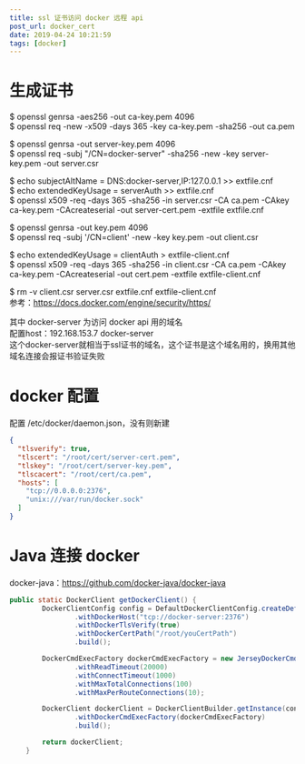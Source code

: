 ```yaml
---
title: ssl 证书访问 docker 远程 api
post_url: docker_cert
date: 2019-04-24 10:21:59
tags: [docker]
---
```


# 生成证书
$ openssl genrsa -aes256 -out ca-key.pem 4096  
$ openssl req -new -x509 -days 365 -key ca-key.pem -sha256 -out ca.pem  

$ openssl genrsa -out server-key.pem 4096  
$ openssl req -subj "/CN=docker-server" -sha256 -new -key server-key.pem -out server.csr  

$ echo subjectAltName = DNS:docker-server,IP:127.0.0.1 >> extfile.cnf  
$ echo extendedKeyUsage = serverAuth >> extfile.cnf  
$ openssl x509 -req -days 365 -sha256 -in server.csr -CA ca.pem -CAkey ca-key.pem -CAcreateserial -out server-cert.pem -extfile extfile.cnf  

$ openssl genrsa -out key.pem 4096  
$ openssl req -subj '/CN=client' -new -key key.pem -out client.csr  

$ echo extendedKeyUsage = clientAuth > extfile-client.cnf  
$ openssl x509 -req -days 365 -sha256 -in client.csr -CA ca.pem -CAkey ca-key.pem -CAcreateserial -out cert.pem -extfile extfile-client.cnf  

$ rm -v client.csr server.csr extfile.cnf extfile-client.cnf  
参考：https://docs.docker.com/engine/security/https/

其中 docker-server 为访问 docker api 用的域名   
配置host：192.168.153.7 docker-server   
这个docker-server就相当于ssl证书的域名，这个证书是这个域名用的，换用其他域名连接会报证书验证失败

# docker 配置
配置 /etc/docker/daemon.json，没有则新建
```json
{
  "tlsverify": true,
  "tlscert": "/root/cert/server-cert.pem",
  "tlskey": "/root/cert/server-key.pem",
  "tlscacert": "/root/cert/ca.pem",
  "hosts": [
    "tcp://0.0.0.0:2376",
    "unix:///var/run/docker.sock"
  ]
}
```

# Java 连接 docker
docker-java：https://github.com/docker-java/docker-java
```java
public static DockerClient getDockerClient() {
        DockerClientConfig config = DefaultDockerClientConfig.createDefaultConfigBuilder()
                .withDockerHost("tcp://docker-server:2376")
                .withDockerTlsVerify(true)
                .withDockerCertPath("/root/youCertPath")
                .build();

        DockerCmdExecFactory dockerCmdExecFactory = new JerseyDockerCmdExecFactory()
                .withReadTimeout(20000)
                .withConnectTimeout(1000)
                .withMaxTotalConnections(100)
                .withMaxPerRouteConnections(10);

        DockerClient dockerClient = DockerClientBuilder.getInstance(config)
                .withDockerCmdExecFactory(dockerCmdExecFactory)
                .build();

        return dockerClient;
    }
```
